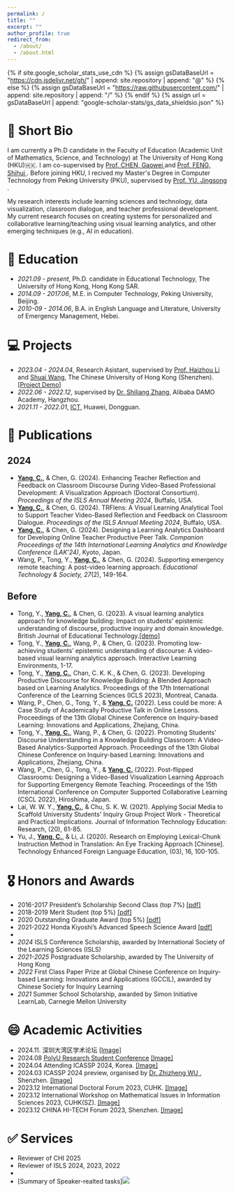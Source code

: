 ```yaml
---
permalink: /
title: ""
excerpt: ""
author_profile: true
redirect_from: 
  - /about/
  - /about.html
---
```


{% if site.google_scholar_stats_use_cdn %}
{% assign gsDataBaseUrl = "https://cdn.jsdelivr.net/gh/" | append: site.repository | append: "@" %}
{% else %}
{% assign gsDataBaseUrl = "https://raw.githubusercontent.com/" | append: site.repository | append: "/" %}
{% endif %}
{% assign url = gsDataBaseUrl | append: "google-scholar-stats/gs_data_shieldsio.json" %}

<span class='anchor' id='about-me'></span>

# 👤 Short Bio
I am currently a Ph.D candidate in the Faculty of Education (Academic Unit of Mathematics, Science, and Technology) at The University of Hong Kong (HKU)🇭🇰. I am co-supervised by <a href="https://web.edu.hku.hk/faculty-academics/gwchen"> Prof. CHEN, Gaowei </a> and <a href="https://web.edu.hku.hk/faculty-academics/shihuife"> Prof. FENG, Shihui </a>. Before joining HKU, I recived my Master's Degree in Computer Technology from Peking University (PKU), supervised by <a href="https://www.ss.pku.edu.cn/teacherteam/teacherlist/1640-%E4%BF%9E%E6%95%AC%E6%9D%BE.html"> Prof. YU, Jingsong </a>.

My research interests include learning sciences and technology, data visualization, classroom dialogue, and teacher professional development. My current research focuses on creating systems for personalized and collaborative learning/teaching using visual learning analytics, and other emerging techniques (e.g., AI in education). 


# 📖 Education
- *2021.09 - present*, Ph.D. candidate in Educational Technology, The University of Hong Kong, Hong Kong SAR. 
- *2014.09 - 2017.06*, M.E. in Computer Technology, Peking University, Beijing. 
- *2010-09 - 2014.06*, B.A. in English Language and Literature, University of Emergency Management, Hebei. 

# 💻 Projects
- *2023.04 - 2024.04*, Research Asistant, supervised by <a href="https://sds.cuhk.edu.cn/en/teacher/498">Prof. Haizhou Li</a> and <a href="https://wsstriving.github.io">Shuai Wang</a>, The Chinese University of Hong Kong (Shenzhen). [[Project Demo]](../videos/Junjie_xinyi.mp4)
- *2022.06 - 2022.12*, supervised by <a href='https://scholar.google.com/citations?user=BcWMSE4AAAAJ&hl=zh-CN'>Dr. Shiliang Zhang</a>, Alibaba DAMO Academy, Hangzhou.
- *2021.11 - 2022.01*, <a href='https://e.huawei.com/cn/products/enterprise-collaboration/ideahub'>ICT</a>, Huawei, Dongguan. 

# 📝 Publications

## 2024 
- **<u>Yang, C.</u>**, & Chen, G. (2024). Enhancing Teacher Reflection and Feedback on Classroom Discourse During Video-Based Professional Development: A Visualization Approach (Doctoral Consortium). *Proceedings of the ISLS Annual Meeting 2024*, Buffalo, USA.
- **<u>Yang, C.</u>**, & Chen, G. (2024). TRFlens: A Visual Learning Analytical Tool to Support Teacher Video-Based Reflection and Feedback on Classroom Dialogue. *Proceedings of the ISLS Annual Meeting 2024*, Buffalo, USA.
- **<u>Yang, C.</u>**, & Chen, G. (2024). Designing a Learning Analytics Dashboard for Developing Online Teacher Productive Peer Talk. *Companion Proceedings of the 14th International Learning Analytics and Knowledge Conference (LAK’24)*, Kyoto, Japan.
- Wang, P., Tong, Y., **<u>Yang, C.</u>**, & Chen, G. (2024). Supporting emergency remote teaching: A post-video learning approach. *Educational Technology & Society, 27*(2), 149-164.

## Before
- Tong, Y., **<u>Yang, C.</u>**, & Chen, G. (2023). A visual learning analytics approach for knowledge building: Impact on students' epistemic understanding of discourse, productive inquiry and domain knowledge. British Journal of Educational Technology.[[demo]](../demo_page/MoMuSE/index.html)
- Tong, Y., **<u>Yang, C.</u>**, Wang, P., & Chen, G. (2023). Promoting low-achieving students’ epistemic understanding of discourse: A video-based visual learning analytics approach. Interactive Learning Environments, 1-17.
- Tong, Y., **<u>Yang, C.</u>**, Chan, C. K. K., & Chen, G. (2023). Developing Productive Discourse for Knowledge Building: A Blended Approach based on Learning Analytics. Proceedings of the 17th International Conference of the Learning Sciences (ICLS 2023), Montreal, Canada.
- Wang, P., Chen, G., Tong, Y., & **<u>Yang, C.</u>** (2022). Less could be more: A Case Study of Academically Productive Talk in Online Lessons. Proceedings of the 13th Global Chinese Conference on Inquiry-based Learning: Innovations and Applications, Zhejiang, China.
- Tong, Y., **<u>Yang, C.</u>**, Wang, P., & Chen, G. (2022). Promoting Students’ Discourse Understanding in a Knowledge Building Classroom: A Video-Based Analytics-Supported Approach. Proceedings of the 13th Global Chinese Conference on Inquiry-based Learning: Innovations and Applications, Zhejiang, China.
- Wang, P., Chen, G., Tong, Y., & **<u>Yang, C.</u>** (2022). Post-flipped Classrooms: Designing a Video-Based Visualization Learning Approach for Supporting Emergency Remote Teaching. Proceedings of the 15th International Conference on Computer Supported Collaborative Learning (CSCL 2022), Hiroshima, Japan.
- Lai, W. W. Y., **<u>Yang, C.</u>**, & Chu, S. K. W. (2021). Applying Social Media to Scaffold University Students' Inquiry Group Project Work - Theoretical and Practical Implications. Journal of Information Technology Education: Research, (20), 61-85.
- Yu, J., **<u>Yang, C.</u>**, & Li, J. (2020). Research on Employing Lexical-Chunk Instruction Method in Translation: An Eye Tracking Approach [Chinese]. Technology Enhanced Foreign Language Education, (03), 16, 100-105.

# 🎖 Honors and Awards
- 2016-2017 President’s Scholarship Second Class (top 7%) [[pdf]](../pdf/Award_Scholarship_2nd.pdf)
- 2018-2019 Merit Student (top 5%) [[pdf]](../pdf/Award_MeritStudent.pdf)
- 2020 Outstanding Graduate Award (top 5%) [[pdf]](../pdf/Award_Outstanding_Graduate_Award.pdf)
- 2021-2022 Honda Kiyoshi’s Advanced Speech Science Award [[pdf]](../pdf/hongda.pdf)
- 
- *2024* ISLS Conference Scholarship, awarded by International Society of the Learning Sciences (ISLS)
- *2021-2025* Postgraduate Scholarship, awarded by The University of Hong Kong
- *2022* First Class Paper Prize at Global Chinese Conference on Inquiry-based Learning: Innovations and Applications (GCCIL), awarded by Chinese Society for Inquiry Learning
- *2021* Summer School Scholarship, awarded by Simon Initiative LearnLab, Carnegie Mellon University

# 😄 Academic Activities
- 2024.11. 深圳大湾区学术论坛 [[Image]](../images/haizhou_birthday/index.html)
- 2024.08 [PolyU Research Student Conference](https://events.polyu.edu.hk/prsc2024/home) [[Image]](../images/PRSC/index.html)
- 2024.04 Attending ICASSP 2024, Korea. [[Image]](../images/icassp2024/index.html)
- 2024.03 ICASSP 2024 preview, organised by <a href='https://sds.cuhk.edu.cn/en/teacher/641'>Dr. Zhizheng WU </a>, Shenzhen. [[Image]](../images/icassp2024_preview/index.html)
- 2023.12 International Doctoral Forum 2023, CUHK. [[Image]](../images/CUHK2023/index.html)
- 2023.12 International Workshop on Mathematical Issues in Information Sciences 2023, CUHK(SZ). [[Image]](../images/MIIS2023/index.html)
- 2023.12 CHINA HI-TECH Forum 2023, Shenzhen. [[Image]](../images/HITECH2023/index.html)

# ✅ Services 
- Reviewer of CHI 2025
- Reviewer of ISLS 2024, 2023, 2022
- 
- [Summary of Speaker-realted tasks][![](https://img.shields.io/github/stars/mrjunjieli/awesome_speaker?style=social&label=Code+Stars)](https://github.com/mrjunjieli/awesome_speaker)

<!-- 
# 🔥 News
- *2022.02*: &nbsp;🎉🎉 Lorem ipsum dolor sit amet, consectetur adipiscing elit. Vivamus ornare aliquet ipsum, ac tempus justo dapibus sit amet. 
- *2022.02*: &nbsp;🎉🎉 Lorem ipsum dolor sit amet, consectetur adipiscing elit. Vivamus ornare aliquet ipsum, ac tempus justo dapibus sit amet. 

# 📝 Publications 

<div class='paper-box'><div class='paper-box-image'><div><div class="badge">CVPR 2016</div><img src='images/500x300.png' alt="sym" width="100%"></div></div>
<div class='paper-box-text' markdown="1">

[Deep Residual Learning for Image Recognition](https://openaccess.thecvf.com/content_cvpr_2016/papers/He_Deep_Residual_Learning_CVPR_2016_paper.pdf)

**Kaiming He**, Xiangyu Zhang, Shaoqing Ren, Jian Sun

[**Project**](https://scholar.google.com/citations?view_op=view_citation&hl=zh-CN&user=DhtAFkwAAAAJ&citation_for_view=DhtAFkwAAAAJ:ALROH1vI_8AC) <strong><span class='show_paper_citations' data='DhtAFkwAAAAJ:ALROH1vI_8AC'></span></strong>
- Lorem ipsum dolor sit amet, consectetur adipiscing elit. Vivamus ornare aliquet ipsum, ac tempus justo dapibus sit amet. 
</div>
</div>

- [Lorem ipsum dolor sit amet, consectetur adipiscing elit. Vivamus ornare aliquet ipsum, ac tempus justo dapibus sit amet](https://github.com), A, B, C, **CVPR 2020**

# 🎖 Honors and Awards
- *2021.10* Lorem ipsum dolor sit amet, consectetur adipiscing elit. Vivamus ornare aliquet ipsum, ac tempus justo dapibus sit amet. 
- *2021.09* Lorem ipsum dolor sit amet, consectetur adipiscing elit. Vivamus ornare aliquet ipsum, ac tempus justo dapibus sit amet. 

# 📖 Educations
- *2019.06 - 2022.04 (now)*, Lorem ipsum dolor sit amet, consectetur adipiscing elit. Vivamus ornare aliquet ipsum, ac tempus justo dapibus sit amet. 
- *2015.09 - 2019.06*, Lorem ipsum dolor sit amet, consectetur adipiscing elit. Vivamus ornare aliquet ipsum, ac tempus justo dapibus sit amet. 

# 💬 Invited Talks
- *2021.06*, Lorem ipsum dolor sit amet, consectetur adipiscing elit. Vivamus ornare aliquet ipsum, ac tempus justo dapibus sit amet. 
- *2021.03*, Lorem ipsum dolor sit amet, consectetur adipiscing elit. Vivamus ornare aliquet ipsum, ac tempus justo dapibus sit amet.  \| [\[video\]](https://github.com/)

# 💻 Internships
- *2019.05 - 2020.02*, [Lorem](https://github.com/), China. -->
